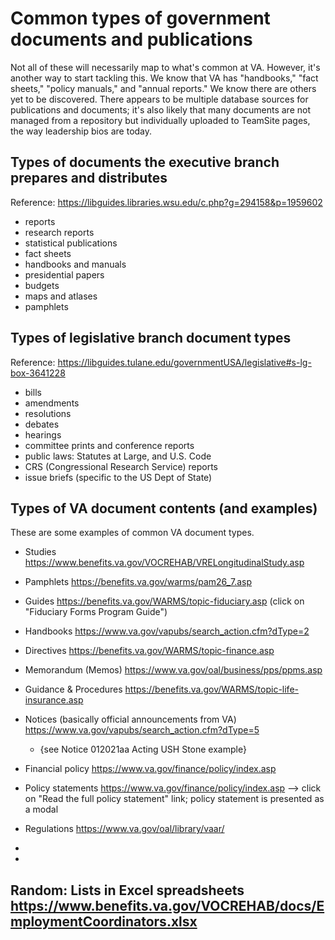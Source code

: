# Common types of government documents and publications

Not all of these will necessarily map to what's common at VA. However, it's another way to start tackling this. We know that VA has "handbooks," "fact sheets," "policy manuals," and "annual reports." We know there are others yet to be discovered. There appears to be multiple database sources for publications and documents; it's also likely that many documents are not managed from a repository but individually uploaded to TeamSite pages, the way leadership bios are today. 



## Types of documents the executive branch prepares and distributes

Reference:  https://libguides.libraries.wsu.edu/c.php?g=294158&p=1959602

- reports
- research reports
- statistical publications
- fact sheets
- handbooks and manuals
- presidential papers
- budgets
- maps and atlases 
- pamphlets


## Types of legislative branch document types

Reference: https://libguides.tulane.edu/governmentUSA/legislative#s-lg-box-3641228

- bills
- amendments
- resolutions
- debates
- hearings
- committee prints and conference reports
- public laws: Statutes at Large, and U.S. Code
- CRS (Congressional Research Service) reports
- issue briefs (specific to the US Dept of State)


## Types of VA document contents (and examples)

These are some examples of common VA document types. 

- Studies https://www.benefits.va.gov/VOCREHAB/VRELongitudinalStudy.asp
- Pamphlets https://benefits.va.gov/warms/pam26_7.asp
- Guides https://benefits.va.gov/WARMS/topic-fiduciary.asp (click on "Fiduciary Forms Program Guide")
- Handbooks https://www.va.gov/vapubs/search_action.cfm?dType=2
- Directives https://benefits.va.gov/WARMS/topic-finance.asp
- Memorandum (Memos) https://www.va.gov/oal/business/pps/ppms.asp 
- Guidance & Procedures https://benefits.va.gov/WARMS/topic-life-insurance.asp 
- Notices (basically official announcements from VA) https://www.va.gov/vapubs/search_action.cfm?dType=5  
    - {see Notice 012021aa Acting USH Stone example}
- Financial policy https://www.va.gov/finance/policy/index.asp
- Policy statements https://www.va.gov/finance/policy/index.asp --> click on "Read the full policy statement" link; policy statement is presented as a modal
- Regulations https://www.va.gov/oal/library/vaar/
- 
    

- 


Random: 
Lists in Excel spreadsheets https://www.benefits.va.gov/VOCREHAB/docs/EmploymentCoordinators.xlsx 
- 
